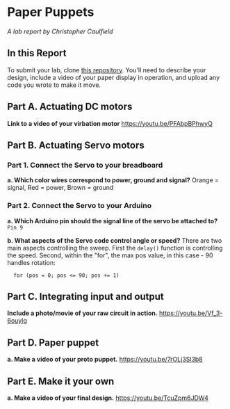 # Paper Puppets

*A lab report by Christopher Caulfield*

## In this Report

To submit your lab, clone [this repository](https://github.com/FAR-Lab/IDD-Fa18-Lab4). You'll need to describe your design, include a video of your paper display in operation, and upload any code you wrote to make it move.

## Part A. Actuating DC motors

**Link to a video of your virbation motor**
https://youtu.be/PFAbpBPhwyQ

## Part B. Actuating Servo motors

### Part 1. Connect the Servo to your breadboard

**a. Which color wires correspond to power, ground and signal?**
Orange = signal, Red = power, Brown = ground

### Part 2. Connect the Servo to your Arduino

**a. Which Arduino pin should the signal line of the servo be attached to?**
```Pin 9```

**b. What aspects of the Servo code control angle or speed?**
There are two main aspects controlling the sweep. First the ```delay()``` function is controlling the speed. Second, within the "for", the max pos value, in this case - 90 handles rotation: 
```
  for (pos = 0; pos <= 90; pos += 1)
``` 

## Part C. Integrating input and output

**Include a photo/movie of your raw circuit in action.**
https://youtu.be/Vf_3-6ouylg

## Part D. Paper puppet

**a. Make a video of your proto puppet.**
https://youtu.be/7rOLj3Sl3b8

## Part E. Make it your own

**a. Make a video of your final design.**
https://youtu.be/TcuZpm6JDW4
 
